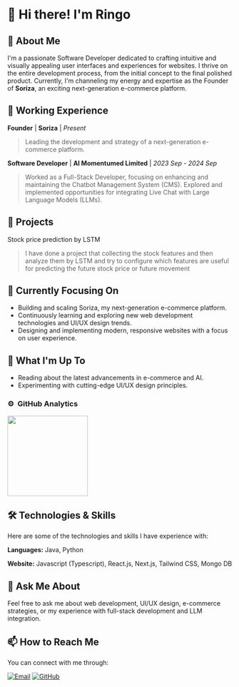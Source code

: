 # 👋 Hi there! I'm Ringo

## 🚀 About Me
I'm a passionate Software Developer dedicated to crafting intuitive and visually appealing user interfaces and experiences for websites. I thrive on the entire development process, from the initial concept to the final polished product. Currently, I'm channeling my energy and expertise as the Founder of **Soriza**, an exciting next-generation e-commerce platform.

## 💼 Working Experience

**Founder** | **Soriza** | *Present*
> Leading the development and strategy of a next-generation e-commerce platform.

**Software Developer** | **AI Momentumed Limited** | *2023 Sep - 2024 Sep*
> Worked as a Full-Stack Developer, focusing on enhancing and maintaining the Chatbot Management System (CMS). Explored and implemented opportunities for integrating Live Chat with Large Language Models (LLMs).

## 🚀 Projects
Stock price prediction by LSTM 
> I have done a project that collecting the stock features and then analyze them by LSTM and try to configure which features are useful for predicting the future stock price or future movement

## 🌱 Currently Focusing On

- Building and scaling Soriza, my next-generation e-commerce platform.
- Continuously learning and exploring new web development technologies and UI/UX design trends.
- Designing and implementing modern, responsive websites with a focus on user experience.

## 🔭 What I'm Up To

- Reading about the latest advancements in e-commerce and AI.
- Experimenting with cutting-edge UI/UX design principles.

### ⚙️ &nbsp;GitHub Analytics

<p align="left">
<a href="https://github.com/SunshinePeace213">
  <img height="180em" src="https://github-readme-stats-eight-theta.vercel.app/api?username=SunshinePeace213&show_icons=true&theme=algolia&include_all_commits=true&count_private=true"/>
</a>
</p>

## 🛠️ Technologies & Skills

Here are some of the technologies and skills I have experience with:

**Languages:**
Java, Python

**Website:**
Javascript (Typescript), React.js, Next.js, Tailwind CSS, Mongo DB

## 💬 Ask Me About

Feel free to ask me about web development, UI/UX design, e-commerce strategies, or my experience with full-stack development and LLM integration.

## 📫 How to Reach Me

You can connect with me through:

[![Email](https://img.shields.io/badge/-Email-%23EA4335?style=for-the-badge&logo=gmail&logoColor=white)](mailto:ringoai0921@gmail.com)
[![GitHub](https://img.shields.io/badge/-GitHub-%2324292e?style=for-the-badge&logo=github&logoColor=white)](https://github.com/SunshinePeace213)
